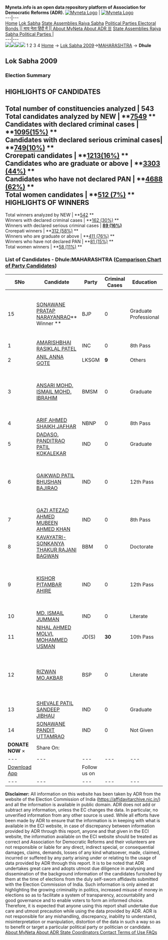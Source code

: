 **Myneta.info is an open data repository platform of Association for Democratic Reforms (ADR).**
[![Myneta Logo](https://www.myneta.info/lib/img/myneta-logo.png)](https://www.myneta.info/) | [![Myneta Logo](https://www.myneta.info/lib/img/adr-logo.png)](https://adrindia.org)  
---|---  
[Home](https://www.myneta.info/) [Lok Sabha](https://www.myneta.info/#ls "Lok Sabha") [ State Assemblies ](https://www.myneta.info/#sa "State Assemblies") [Rajya Sabha](https://www.myneta.info/#rs "Rajya Sabha") [Political Parties ](https://www.myneta.info/party "Political Parties") [ Electoral Bonds ](https://www.myneta.info/electoral_bonds "Electoral Bonds") [ || माय नेता हिंदी में || ](https://translate.google.co.in/translate?prev=hp&hl=en&js=y&u=www.myneta.info&sl=en&tl=hi&history_state0=) [ About MyNeta ](https://adrindia.org/content/about-myneta) [ About ADR ](https://adrindia.org/about-adr/who-we-are) [☰](javascript:void\(0\))
[ State Assemblies ](https://www.myneta.info/#sa "State Assemblies") [ Rajya Sabha ](https://www.myneta.info/#rs "Rajya Sabha") [ Political Parties ](https://www.myneta.info/party "Political Parties")
|   
---|---  
![](https://www.myneta.info/lib/img/banner/banner-1.png)![](https://www.myneta.info/lib/img/banner/banner-2.png)![](https://www.myneta.info/lib/img/banner/banner-3.png)![](https://www.myneta.info/lib/img/banner/banner-4.png)
1  2  3  4 
[Home](https://www.myneta.info/) → [Lok Sabha 2009](https://www.myneta.info/ls2009/)→[MAHARASHTRA](https://www.myneta.info/ls2009/index.php?action=show_constituencies&state_id=13) → **Dhule**
### 
## Lok Sabha 2009
###  Election Summary 
HIGHLIGHTS OF CANDIDATES  
---  
Total number of constituencies analyzed |  543   
Total candidates analyzed by NEW | **[7549](https://www.myneta.info/ls2009/index.php?action=summary&subAction=candidates_analyzed&sort=candidate#summary) **  
Candidates with declared criminal cases | **[1095(15%)](https://www.myneta.info/ls2009/index.php?action=summary&subAction=crime&sort=candidate#summary) **  
Candidates with declared serious criminal cases| **[749(10%)](https://www.myneta.info/ls2009/index.php?action=summary&subAction=serious_crime&sort=candidate#summary) **  
Crorepati candidates | **[1213(16%)](https://www.myneta.info/ls2009/index.php?action=summary&subAction=crorepati&sort=candidate#summary) **  
Candidates who are graduate or above | **[3303 (44%)](https://www.myneta.info/ls2009/index.php?action=summary&subAction=education&sort=candidate#summary) **  
Candidates who have not declared PAN | **[4688 (62%)](https://www.myneta.info/ls2009/index.php?action=summary&subAction=without_pan&sort=candidate#summary) **  
Total women candidates | **[512 (7%)](https://www.myneta.info/ls2009/index.php?action=summary&subAction=women_candidate&sort=candidate#summary) **  
HIGHLIGHTS OF WINNERS  
---  
Total winners analyzed by NEW | **[542](https://www.myneta.info/ls2009/index.php?action=summary&subAction=winner_analyzed&sort=candidate#summary) **  
Winners with declared criminal cases | **[162 (30%)](https://www.myneta.info/ls2009/index.php?action=summary&subAction=winner_crime&sort=candidate#summary) **  
Winners with declared serious criminal cases | **[89 (16%)](https://www.myneta.info/ls2009/index.php?action=summary&subAction=winner_serious_crime&sort=candidate#summary)**  
Crorepati winners | **[312 (58%)](https://www.myneta.info/ls2009/index.php?action=summary&subAction=winner_crorepati&sort=candidate#summary) **  
Winners who are graduate or above | **[411 (76%)](https://www.myneta.info/ls2009/index.php?action=summary&subAction=winner_education&sort=candidate#summary) **  
Winners who have not declared PAN | **[81 (15%)](https://www.myneta.info/ls2009/index.php?action=summary&subAction=winner_without_pan&sort=candidate#summary) **  
Total women winners | **[58 (11%)](https://www.myneta.info/ls2009/index.php?action=summary&subAction=winner_women&sort=candidate#summary) **  
### List of Candidates - Dhule:MAHARASHTRA ([Comparison Chart of Party Candidates](https://www.myneta.info/ls2009/comparisonchart.php?constituency_id=203))
SNo | Candidate| Party| Criminal Cases| Education| Age| Total Assets| Liabilities  
---|---|---|---|---|---|---|---  
15  | [SONAWANE PRATAP NARAYANRAO](https://www.myneta.info/ls2009/candidate.php?candidate_id=3443)** Winner ** | BJP | 0 | Graduate Professional| 60 | ![](https://myneta.info/image_v2.php?myneta_folder=ls2009&candidate_id=3443&col=ta) | ![](https://myneta.info/image_v2.php?myneta_folder=ls2009&candidate_id=3443&col=lia)  
1  | [AMARISHBHAI RASIKLAL PATEL](https://www.myneta.info/ls2009/candidate.php?candidate_id=3441) | INC | 0 | 8th Pass| 56 | Rs 10,00,33,610 ~ 10 Crore+ | Rs 47,61,746 ~ 47 Lacs+  
2  | [ANIL ANNA GOTE](https://www.myneta.info/ls2009/candidate.php?candidate_id=3444) | LKSGM | **9** | Others| 61 | Rs 25,28,801 ~ 25 Lacs+ | Rs 31,50,369 ~ 31 Lacs+  
3  | [ANSARI MOHD. ISMAIL MOHD. IBRAHIM](https://www.myneta.info/ls2009/candidate.php?candidate_id=3445) | BMSM | 0 | Graduate| 48 | ![](https://myneta.info/image_v2.php?myneta_folder=ls2009&candidate_id=3445&col=ta) | ![](https://myneta.info/image_v2.php?myneta_folder=ls2009&candidate_id=3445&col=lia)  
4  | [ARIF AHMED SHAIKH JAFHAR](https://www.myneta.info/ls2009/candidate.php?candidate_id=3446) | NBNP | 0 | 8th Pass| 35 | Rs 80,000 ~ 80 Thou+ | Rs 0 ~   
5  | [DADASO. PANDITRAO PATIL KOKALEKAR](https://www.myneta.info/ls2009/candidate.php?candidate_id=3453) | IND | 0 | Graduate| 55 | Rs 3,00,000 ~ 3 Lacs+ | Rs 0 ~   
6  | [GAIKWAD PATIL BHUSHAN BAJIRAO](https://www.myneta.info/ls2009/candidate.php?candidate_id=3452) | IND | 0 | 12th Pass| 28 | ![](https://myneta.info/image_v2.php?myneta_folder=ls2009&candidate_id=3452&col=ta) | ![](https://myneta.info/image_v2.php?myneta_folder=ls2009&candidate_id=3452&col=lia)  
7  | [GAZI ATEZAD AHMED MUBEEN AHMED KHAN](https://www.myneta.info/ls2009/candidate.php?candidate_id=3451) | IND | 0 | 8th Pass| 57 | Rs 25,000 ~ 25 Thou+ | Rs 0 ~   
8  | [KAVAYATRI-SONKANYA THAKUR RAJANI BAGWAN](https://www.myneta.info/ls2009/candidate.php?candidate_id=3447) | BBM | 0 | Doctorate| 49 | Rs 27,30,000 ~ 27 Lacs+ | Rs 31,446 ~ 31 Thou+  
9  | [KISHOR PITAMBAR AHIRE](https://www.myneta.info/ls2009/candidate.php?candidate_id=3450) | IND | 0 | 12th Pass| 28 | ![](https://myneta.info/image_v2.php?myneta_folder=ls2009&candidate_id=3450&col=ta) | ![](https://myneta.info/image_v2.php?myneta_folder=ls2009&candidate_id=3450&col=lia)  
10  | [MD. ISMAIL JUMMAN](https://www.myneta.info/ls2009/candidate.php?candidate_id=3449) | IND | 0 | Literate| 49 | Rs 67,200 ~ 67 Thou+ | Rs 0 ~   
11  | [NIHAL AHMED MOLVI. MOHAMMED USMAN](https://www.myneta.info/ls2009/candidate.php?candidate_id=3448) | JD(S) | **30** | 10th Pass| 81 | Rs 4,40,93,626 ~ 4 Crore+ | Rs 7,590 ~ 7 Thou+  
12  | [RIZWAN MO.AKBAR](https://www.myneta.info/ls2009/candidate.php?candidate_id=3442) | BSP | 0 | Literate| 34 | ![](https://myneta.info/image_v2.php?myneta_folder=ls2009&candidate_id=3442&col=ta) | ![](https://myneta.info/image_v2.php?myneta_folder=ls2009&candidate_id=3442&col=lia)  
13  | [SHEVALE PATIL SANDEEP JIBHAU](https://www.myneta.info/ls2009/candidate.php?candidate_id=3454) | IND | 0 | Graduate| 31 | Rs 2,50,200 ~ 2 Lacs+ | Rs 0 ~   
14  | [SONAWANE PANDIT UTTAMRAO](https://www.myneta.info/ls2009/candidate.php?candidate_id=3455) | IND | 0 | Not Given| 42 | Rs 40,000 ~ 40 Thou+ | Rs 0 ~   
|  **DONATE NOW** × |  Share On:  | [](https://api.whatsapp.com/send?text=https%3A%2F%2Fmyneta.info%2Fpunjab2022%2Findex.php%3Faction%3Dshow_constituencies%26state_id%3D19) | [](https://www.facebook.com/sharer/sharer.php?u=https%3A%2F%2Fmyneta.info%2Fpunjab2022%2Findex.php%3Faction%3Dshow_constituencies%26state_id%3D19) | [](https://twitter.com/share?url=https%3A%2F%2Fmyneta.info%2Fpunjab2022%2Findex.php%3Faction%3Dshow_constituencies%26state_id%3D19)  
---|---|---|---|---  
| [ Download App ](https://play.google.com/store/apps/details?id=com.webrosoft.myneta1&pcampaignid=pcampaignidMKT-Other-global-all-co-prtnr-py-PartBadge-Mar2515-1) | [](https://play.google.com/store/apps/details?id=com.webrosoft.myneta1&pcampaignid=pcampaignidMKT-Other-global-all-co-prtnr-py-PartBadge-Mar2515-1) |  Follow us on  | [](https://www.facebook.com/adrindia.org/) | [](https://twitter.com/adrspeaks) | [](https://groups.google.com/g/national-election-watch?hl=en&pli=1) | [](https://www.instagram.com/adrspeaks/) | [](https://www.youtube.com/user/adrspeaks) | [](https://sharechat.com/profile/adrspeaks)  
---|---|---|---|---|---|---|---|---  
**Disclaimer:** All information on this website has been taken by ADR from the website of the Election Commission of India (https://affidavitarchive.nic.in/) and all the information is available in public domain. ADR does not add or subtract any information, unless the EC changes the data. In particular, no unverified information from any other source is used. While all efforts have been made by ADR to ensure that the information is in keeping with what is available in the ECI website, in case of discrepancy between information provided by ADR through this report, anyone and that given in the ECI website, the information available on the ECI website should be treated as correct and Association for Democratic Reforms and their volunteers are not responsible or liable for any direct, indirect special, or consequential damages, claims, demands, losses of any kind whatsoever, made, claimed, incurred or suffered by any party arising under or relating to the usage of data provided by ADR through this report. It is to be noted that ADR undertakes great care and adopts utmost due diligence in analysing and dissemination of the background information of the candidates furnished by them at the time of elections from the duly self-sworn affidavits submitted with the Election Commission of India. Such information is only aimed at highlighting the growing criminality in politics, increased misuse of money in elections so as to facilitate a system of transparency, accountability and good governance and to enable voters to form an informed choice. Therefore, it is expected that anyone using this report shall undertake due care and utmost precaution while using the data provided by ADR. ADR is not responsible for any mishandling, discrepancy, inability to understand, misinterpretation or manipulation, distortion of the data in such a way so as to benefit or target a particular political party or politician or candidate. 
[ About MyNeta ](https://adrindia.org/content/about-myneta) [ About ADR ](https://adrindia.org/about-adr/who-we-are) [ State Coordinators ](https://adrindia.org/about-adr/state-coordinators) [ Contact ](https://adrindia.org/contact-us) [ Terms of Use ](https://adrindia.org/content/adr-terms-use) [ FAQs ](https://adrindia.org/content/faqs)
